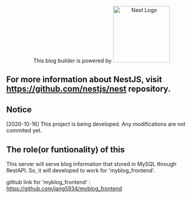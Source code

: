 <p align="center">
  This blog builder is powered by 
  <a href="http://nestjs.com/" target="blank"><img src="https://nestjs.com/img/logo_text.svg" width="150" alt="Nest Logo" /></a>
</p>
  
  [travis-image]: https://api.travis-ci.org/nestjs/nest.svg?branch=master
  [travis-url]: https://travis-ci.org/nestjs/nest
  [linux-image]: https://img.shields.io/travis/nestjs/nest/master.svg?label=linux
  [linux-url]: https://travis-ci.org/nestjs/nest
  
  ## For more information about NestJS, visit https://github.com/nestjs/nest repository.
  
  ## Notice

  [2020-10-16] This project is being developed. Any modifications are not commited yet.

  ## The role(or funtionality) of this

  This server will serve blog information that stored in MySQL through RestAPI.
  So, it will developed to work for 'myblog_frontend'.

  github link for 'myblog_frontend' : https://github.com/jang5934/myblog_frontend

  
